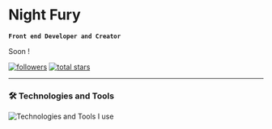 # Night Fury

**`Front end Developer and Creator`**

Soon !

<p align="left"> 
      <a href="https://github.com/NightFury66?tab=followers">
         <img alt="followers" title="Follow me" src="https://custom-icon-badges.demolab.com/github/followers/NightFury66?color=236ad3&labelColor=1155ba&style=for-the-badge&logo=person-add&label=Follow&logoColor=white"/></a>
      <a href="https://github.com/NightFury66?tab=repositories&sort=stargazers">
         <img alt="total stars" title="Total stars on GitHub" src="https://custom-icon-badges.demolab.com/github/stars/NightFury66?color=55960c&style=for-the-badge&labelColor=488207&logo=star"/></a>
</p>
   
---

### 🛠️ Technologies and Tools

<div>
  <img src="https://skillicons.dev/icons?i=discord,vscode,html,css,scss,js,nodejs,express,postman,mongodb,git,github,react,next,ts,tailwind,cloudflare,vercel&perline=9" alt="Technologies and Tools I use" />
</div>
